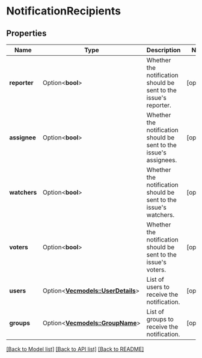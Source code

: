 # NotificationRecipients

## Properties

Name | Type | Description | Notes
------------ | ------------- | ------------- | -------------
**reporter** | Option<**bool**> | Whether the notification should be sent to the issue's reporter. | [optional]
**assignee** | Option<**bool**> | Whether the notification should be sent to the issue's assignees. | [optional]
**watchers** | Option<**bool**> | Whether the notification should be sent to the issue's watchers. | [optional]
**voters** | Option<**bool**> | Whether the notification should be sent to the issue's voters. | [optional]
**users** | Option<[**Vec<models::UserDetails>**](UserDetails.md)> | List of users to receive the notification. | [optional]
**groups** | Option<[**Vec<models::GroupName>**](GroupName.md)> | List of groups to receive the notification. | [optional]

[[Back to Model list]](../README.md#documentation-for-models) [[Back to API list]](../README.md#documentation-for-api-endpoints) [[Back to README]](../README.md)



